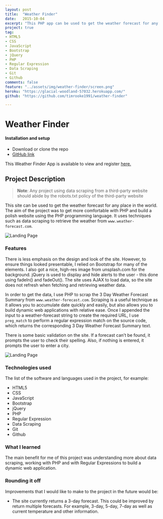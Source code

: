 ```yaml
---
layout: post
title:  "Weather Finder"
date:   2015-10-04
excerpt: "This PHP app can be used to get the weather forecast for any place in the world"
project: true
tag:
- HTML5
- CSS
- JavaScript
- Bootstrap
- jQuery
- PHP
- Regular Expression
- Data Scraping
- Git
- Github
comments: false
feature: "../assets/img/weather-finder/screen.png"
heroku: "https://glacial-woodland-57032.herokuapp.com/"
github: "https://github.com/timrooke1991/weather-finder"

---
```


# Weather Finder

#### Installation and setup

- Download or clone the repo
- [GitHub link](https://github.com/timrooke1991/weather-finder)

This Weather Finder App is available to view and register [here.](https://glacial-woodland-57032.herokuapp.com/)

## Project Description

> **Note**: Any project using data scraping from a third-party website should abide by the robots.txt policy of the third-party website

This site can be used to get the weather forecast for any place in the world. The aim of the project was to get more comfortable with PHP and build a polish website using the PHP programming language. It uses techniques such as data scraping to retrieve the weather from `www.weather-forecast.com`.

![Landing Page](../assets/img/weather-finder/screen.png)

### [](https://github.com/timrooke1991/weather-finder#features)Features

There is less emphasis on the design and look of the site. However, to ensure things looked presentable, I relied on Bootstrap for many of the elements. I also got a nice, high-res image from unsplash.com for the background. jQuery is used to display and hide alerts to the user - this done using fadeIn() and fadeOut(). The site uses AJAX to load data, so the site does not refresh when fetching and retrieving weather data.

In order to get the data, I use PHP to scrap the 3 Day Weather Forecast Summary from `www.weather-forecast.com`. Scraping is a useful technique as it allows you to accumulate date quickly and easily, but also allows you to build dynamic web applications with relative ease. Once I appended the input to a weather-forecast string to create the required URL, I use `preg_match` to perform a regular expression match on the source code, which returns the corresponding 3 Day Weather Forecast Summary text.

There is some basic validation on the site. If a forecast can’t be found, it prompts the user to check their spelling. Also, if nothing is entered, it prompts the user to enter a city.

![Landing Page](../assets/img/weather-finder/error.png)

### [](https://github.com/timrooke1991/weather-finder#technologies-used)Technologies used

The list of the software and languages used in the project, for example:

- HTML5
- CSS
- JavaScript
- Bootstrap
- jQuery
- PHP
- Regular Expression
- Data Scraping
- Git
- Github

### [](https://github.com/timrooke1991/weather-finder#challenges-faced)What I learned

The main benefit for me of this project was understanding more about data scraping, working with PHP and with Regular Expressions to build a dynamic web application.

### [](https://github.com/timrooke1991/weather-finder#rounding-it-off)Rounding it off

Improvements that I would like to make to the project in the future would be:

- The site currently returns a 3-day forecast. This could be improved by return multiple forecasts. For example, 3-day, 5-day, 7-day as well as current temperature and other information.
